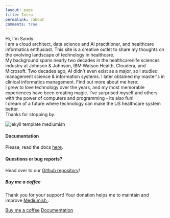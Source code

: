 ```yaml
---
layout: page
title: Intro
permalink: /about
comments: true
---
```


<div class="row justify-content-between">
<div class="col-md-8 pr-5">

<p>Hi, I'm Sandy.
<br>
I am a cloud architect, data science and AI practitioner, and healthcare informatics enthusiast.  This site is a creative outlet to share my thoughts on the evolving landscape of technology in healthcare.
<br>
My background spans nearly two decades in the healthcare/life sciences industry at Johnson & Johnson, IBM Watson Health, Cloudera, and Microsoft.  Two decades ago, AI didn't even exist as a major, so I studied management science & information systems.  I later obtained my master's in clinical informatics management.  Find out more about me here: 
<br> 
I grew to love technology over the years, and my most memorable experiences have been creating magic.  I've surprised myself and others with the power of computers and programming - its also fun!
<br>
I dream of a future where technology can make the US healthcare system better.
<br>
Thanks for stopping by.
</p>

<p class="mb-5"><img class="shadow-lg" src="{{site.baseurl}}/assets/images/mediumish-jekyll-template.png" alt="jekyll template mediumish" /></p>
<h4>Documentation</h4>

<p>Please, read the docs <a href="https://bootstrapstarter.com/bootstrap-templates/template-mediumish-bootstrap-jekyll/">here</a>.</p>

<h4>Questions or bug reports?</h4>

<p>Head over to our <a href="https://github.com/wowthemesnet/mediumish-theme-jekyll">Github repository</a>!</p>

</div>

<div class="col-md-4">

<div class="sticky-top sticky-top-80">
<h5>Buy me a coffee</h5>

<p>Thank you for your support! Your donation helps me to maintain and improve <a target="_blank" href="https://github.com/wowthemesnet/mediumish-theme-jekyll">Mediumish <i class="fab fa-github"></i></a>.</p>

<a target="_blank" href="https://www.wowthemes.net/donate/" class="btn btn-danger">Buy me a coffee</a> <a target="_blank" href="https://bootstrapstarter.com/bootstrap-templates/template-mediumish-bootstrap-jekyll/" class="btn btn-warning">Documentation</a>

</div>
</div>
</div>
